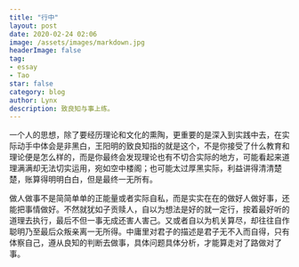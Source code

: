 ```yaml
---
title: "行中"
layout: post
date: 2020-02-24 02:06
image: /assets/images/markdown.jpg
headerImage: false
tag:
- essay
- Tao
star: false
category: blog
author: Lynx
description: 致良知与事上练。
---
```




一个人的思想，除了要经历理论和文化的熏陶，更重要的是深入到实践中去，在实际动手中体会是非黑白，王阳明的致良知指的就是这个，不是你接受了什么教育和理论便是怎么样的，而是你最终会发现理论也有不切合实际的地方，可能看起来道理满满却无法切实运用，宛如空中楼阁；也可能太过厚黑实际，利益讲得清清楚楚，账算得明明白白，但是最终一无所有。

做人做事不是简简单单的正能量或者实际自私，而是实实在在的做好人做好事，还能把事情做好。不然就犹如子贡赎人，自以为想法是好的就一定行，按着最好听的道理去执行，最后不但一事无成还害人害己。又或者自以为机关算尽，却往往自作聪明乃至最后众叛亲离一无所得。中庸里对君子的描述是君子无不入而自得，只有体察自己，遵从良知的判断去做事，具体问题具体分析，才能算走对了路做对了事。